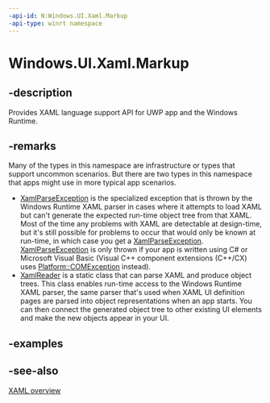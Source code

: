 ```yaml
---
-api-id: N:Windows.UI.Xaml.Markup
-api-type: winrt namespace
---
```


# Windows.UI.Xaml.Markup

## -description
Provides XAML language support API for UWP app and the Windows Runtime.

## -remarks
Many of the types in this namespace are infrastructure or types that support uncommon scenarios. But there are two types in this namespace that apps might use in more typical app scenarios.
+ [XamlParseException](xamlparseexception.md) is the specialized exception that is thrown by the Windows Runtime XAML parser in cases where it attempts to load XAML but can't generate the expected run-time object tree from that XAML. Most of the time any problems with XAML are detectable at design-time, but it's still possible for problems to occur that would only be known at run-time, in which case you get a [XamlParseException](xamlparseexception.md). [XamlParseException](xamlparseexception.md) is only thrown if your app is written using C# or Microsoft Visual Basic (Visual C++ component extensions (C++/CX) uses [Platform::COMException](https://docs.microsoft.com/cpp/cppcx/platform-comexception-class) instead).
+ [XamlReader](xamlreader.md) is a static class that can parse XAML and produce object trees. This class enables run-time access to the Windows Runtime XAML parser, the same parser that's used when XAML UI definition pages are parsed into object representations when an app starts. You can then connect the generated object tree to other existing UI elements and make the new objects appear in your UI.


## -examples

## -see-also
[XAML overview](http://msdn.microsoft.com/library/48041b37-f1a8-44a4-bb8e-1d4de30e7823)